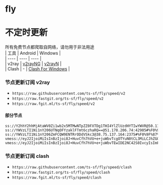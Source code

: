 # fly
# 不定时更新
所有免费节点都爬取自网络，请勿用于非法用途  
|  工具  | Android  | Windows  |  
|  ----  | ----   | ----  |  
| v2ray  | [v2rayNG](https://github.com/2dust/v2rayNG/releases) | [v2rayN](https://github.com/2dust/v2rayN/releases) |  
| Clash  | - | [Clash For Windows](https://github.com/2dust/clashN/releases) | 
  
### 节点更新订阅  v2ray
- `https://raw.githubusercontent.com/ts-sf/fly/speed/v2`  
- `https://raw.fastgit.org/ts-sf/fly/speed/v2`  
- `https://raw.fgit.ml/ts-sf/fly/speed/v2`  
#### 部分节点  
``` 
ss://Y2hhY2hhMjAtaWV0Zi1wb2x5MTMwNTpZZ0FXTDg1THI4YlZlUzdHYTIwYWVR@50.114.177.41:23735#%F0%9F%87%BA%F0%9F%87%B8US%E7%BE%8E%E5%9B%BD3%20302.5KB%2Fs
ss://YWVzLTI1Ni1nY206UTNqOFYzaklFTmt6czhaRQ==@51.178.206.74:42905#%F0%9F%87%AC%F0%9F%87%A7GB%E8%8B%B1%E5%9B%BD2%20410.1KB%2Fs
ss://YWVzLTI1Ni1nY206ZmFCQW9ENTRrODdVSkc3@38.75.137.164:2375#%F0%9F%87%BA%F0%9F%87%B8US%E7%BE%8E%E5%9B%BD5%201.6MB%2Fs
vmess://eyJ2IjoiMiIsInBzIjoi8J+HuvCfh7hVU+e+juWbvTcgOTYuN0tCL3MiLCJhZGQiOiIxMDQuMjEuMjM3LjcwIiwicG9ydCI6IjgwIiwiaWQiOiJkMzFjMzllMC1lNjE0LTExZWUtYjMzMy0yMDVjNmQ1ZjVkNzgiLCJhaWQiOiIwIiwic2N5IjoiYXV0byIsIm5ldCI6IndzIiwidHlwZSI6IiIsImhvc3QiOiJoRElnUC5jbmJldGUubGlmZSIsInBhdGgiOiIvP2VkPTIwNDgiLCJ0bHMiOiIiLCJzbmkiOiIiLCJ0ZXN0X25hbWUiOiJVU+e+juWbvTcifQ==
vmess://eyJ2IjoiMiIsInBzIjoi8J+HuvCfh7hVU+e+juWbvTEwIDE2NC42S0IvcyIsImFkZCI6IjEwNC4yMS4yMzcuNjgiLCJwb3J0IjoiODAiLCJpZCI6ImQzMWMzOWUwLWU2MTQtMTFlZS1iMzMzLTIwNWM2ZDVmNWQ3OCIsImFpZCI6IjAiLCJzY3kiOiJhdXRvIiwibmV0Ijoid3MiLCJ0eXBlIjoiIiwiaG9zdCI6ImhESWdQLmNuYmV0ZS5saWZlIiwicGF0aCI6Ii8/ZWQ9MjA0OCIsInRscyI6IiIsInNuaSI6IiIsInRlc3RfbmFtZSI6IlVT576O5Zu9MTAifQ==
```
### 节点更新订阅  clash
- `https://raw.githubusercontent.com/ts-sf/fly/speed/clash`  
- `https://raw.fastgit.org/ts-sf/fly/speed/clash`  
- `https://raw.fgit.ml/ts-sf/fly/speed/clash`  


